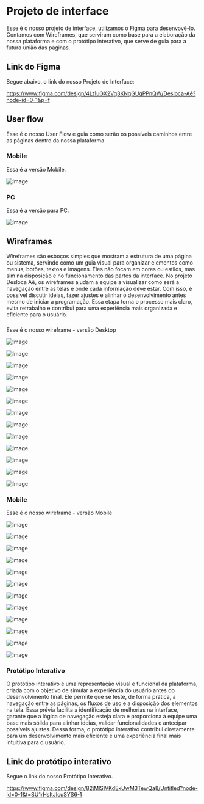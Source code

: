
# Projeto de interface

Esse é o nosso projeto de interface, utilizamos o Figma para desenvovê-lo.
Contamos com Wireframes, que serviram como base para a elaboração da nossa plataforma e com o protótipo interativo, que serve de guia para a futura união das páginas.

 ## Link do Figma
 
 Segue abaixo, o link do nosso Projeto de Interface:

 https://www.figma.com/design/4Lt1uGX2Vg3KNgGUqPPnQW/Desloca-Aê?node-id=0-1&p=f

 ## User flow

 Esse é o nosso User Flow e guia como serão os possíveis caminhos entre as páginas dentro da nossa plataforma.

  ### Mobile

  Essa é a versão Mobile.

![Image](https://github.com/user-attachments/assets/1f8241c3-a3e6-4f69-9256-8b85afc78884)

  ### PC

  Essa é a versão para PC.

![Image](https://github.com/user-attachments/assets/e77c7c2e-0943-47d7-a850-82616753f0e3)

## Wireframes

Wireframes são esboços simples que mostram a estrutura de uma página ou sistema, servindo como um guia visual para organizar elementos como menus, botões, textos e imagens. Eles não focam em cores ou estilos, mas sim na disposição e no funcionamento das partes da interface.
No projeto Desloca Aê, os wireframes ajudam a equipe a visualizar como será a navegação entre as telas e onde cada informação deve estar. Com isso, é possível discutir ideias, fazer ajustes e alinhar o desenvolvimento antes mesmo de iniciar a programação. Essa etapa torna o processo mais claro, evita retrabalho e contribui para uma experiência mais organizada e eficiente para o usuário.

### 

Esse é o nosso wireframe - versão Desktop

![Image](https://github.com/user-attachments/assets/0d17b270-7323-4438-9e04-74eecf66c0d6)

![Image](https://github.com/user-attachments/assets/77faf692-7235-4177-87d9-9e351e26dba7)

![Image](https://github.com/user-attachments/assets/b558e406-3ad9-456d-8d41-1a0021d92b3d)

![Image](https://github.com/user-attachments/assets/e293dc45-80ec-4fac-85e8-fbf04d8c59e6)

![Image](https://github.com/user-attachments/assets/57088d40-0204-4a97-8ba0-4869aeb3bb1b)

![Image](https://github.com/user-attachments/assets/ae0c29ce-a21a-4147-ac1b-e6f02a316593)

![Image](https://github.com/user-attachments/assets/9367732c-f845-4702-b8a1-7e2b25e21af4)

![Image](https://github.com/user-attachments/assets/53f398c7-802e-465b-906f-56be9968f39a)

![Image](https://github.com/user-attachments/assets/f323b9b5-a906-4efc-9351-9d16d542b95b)

![Image](https://github.com/user-attachments/assets/0421c807-edd0-46b7-b52a-0f1421308714)

![Image](https://github.com/user-attachments/assets/768f11de-4617-4c28-a13b-b18de2a9c69b)

![Image](https://github.com/user-attachments/assets/6db5290d-5740-4807-b049-362c1be21693)

![Image](https://github.com/user-attachments/assets/f7fbfa9e-1ee8-4025-8955-f8a2ace88410)


### Mobile

Esse é o nosso wireframe - versão Mobile

![image](https://github.com/user-attachments/assets/cd26ae3c-fe36-44f1-bfe9-e8cf6264fb6d)

![image](https://github.com/user-attachments/assets/c03073f1-458c-4f67-9553-295ad9efbc3a)

![image](https://github.com/user-attachments/assets/8dacf6f8-d980-4b7a-9d4b-9c1f8ebb2213)

![image](https://github.com/user-attachments/assets/41a8943b-e189-4735-8997-c4506d89f91d)

![image](https://github.com/user-attachments/assets/7f333aee-352c-4562-9f96-cf3bf5858d59)

![image](https://github.com/user-attachments/assets/13eb24af-0ec1-4f83-a22b-74b65006c0c9)

![image](https://github.com/user-attachments/assets/c0e52b41-47f5-48a2-af15-d05b489e16ee)

![image](https://github.com/user-attachments/assets/46dad6c3-f86a-4684-8327-14eb28a854fc)

![image](https://github.com/user-attachments/assets/acd38896-fd61-4a2d-bfc9-cabc25cc9cf7)

![image](https://github.com/user-attachments/assets/9069557e-3dd4-4ecd-9cf8-b56698f226ef)

![image](https://github.com/user-attachments/assets/b0f678cc-8777-4857-9594-9ae4058a92c6)

![image](https://github.com/user-attachments/assets/aa0925ab-0bd2-42f9-9e0c-913fff952023)



### Protótipo Interativo

O protótipo interativo é uma representação visual e funcional da plataforma, criada com o objetivo de simular a experiência do usuário antes do desenvolvimento final. Ele permite que se teste, de forma prática, a navegação entre as páginas, os fluxos de uso e a disposição dos elementos na tela. Essa prévia facilita a identificação de melhorias na interface, garante que a lógica de navegação esteja clara e proporciona à equipe uma base mais sólida para alinhar ideias, validar funcionalidades e antecipar possíveis ajustes. Dessa forma, o protótipo interativo contribui diretamente para um desenvolvimento mais eficiente e uma experiência final mais intuitiva para o usuário.

## Link do protótipo interativo

Segue o link do nosso Protótipo Interativo.

https://www.figma.com/design/82jMlSIVKdExUwM3TewQa8/Untitled?node-id=0-1&t=SU1rHsItJIcuSYS6-1

